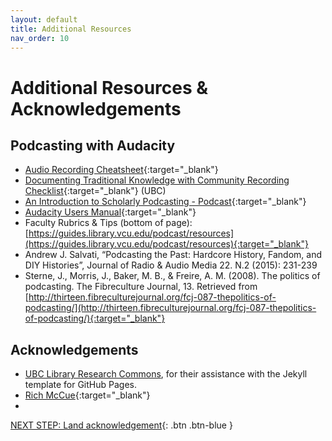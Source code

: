 ```yaml
---
layout: default
title: Additional Resources
nav_order: 10
---
```

# Additional Resources & Acknowledgements

## Podcasting with Audacity
- [Audio Recording Cheatsheet](http://bit.ly/uvic_record){:target="_blank"}
- [Documenting Traditional Knowledge with Community Recording Checklist](https://library-indigitization-2020.sites.olt.ubc.ca/files/2020/06/Indigitization-Toolkit-Section-L-Appendix-C-Inspired-Practices-for-Audio-Recording.pdf){:target="_blank"} (UBC)
- [An Introduction to Scholarly Podcasting - Podcast](https://bcstudies.com/resources/scholarly-podcasts/the-bc-studies-podcast/){:target="_blank"}
- [Audacity Users Manual](https://manual.audacityteam.org/index.html){:target="_blank"}
- Faculty Rubrics & Tips (bottom of page): [https://guides.library.vcu.edu/podcast/resources](https://guides.library.vcu.edu/podcast/resources){:target="_blank"}
- Andrew J. Salvati, “Podcasting the Past: Hardcore History, Fandom, and DIY Histories”, Journal of Radio & Audio Media 22. N.2 (2015): 231-239
- Sterne, J., Morris, J., Baker, M. B., & Freire, A. M. (2008). The politics of podcasting. The Fibreculture Journal, 13. Retrieved from [http://thirteen.fibreculturejournal.org/fcj-087-thepolitics-of-podcasting/](http://thirteen.fibreculturejournal.org/fcj-087-thepolitics-of-podcasting/){:target="_blank"}

## Acknowledgements

- [UBC Library Research Commons](https://github.com/ubc-library-rc/), for their assistance with the Jekyll template for GitHub Pages.
- [Rich McCue](https://richmccue.com/){:target="_blank"}
- 

[NEXT STEP: Land acknowledgement](land-acknowledgement.html){: .btn .btn-blue }
